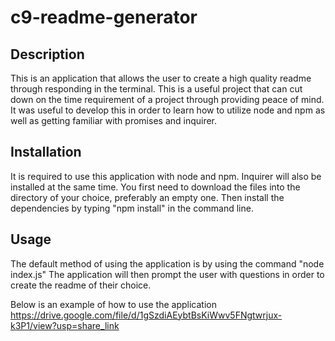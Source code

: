 # c9-readme-generator

## Description

This is an application that allows the user to create a high quality readme through responding in the terminal. This is a useful project that can cut down on the time requirement of a project
through providing peace of mind. It was useful to develop this in order to learn how to utilize node and npm as well as getting familiar with promises and inquirer.

## Installation

It is required to use this application with node and npm. Inquirer will also be installed at the same time.
You first need to download the files into the directory of your choice, preferably an empty one. Then install the dependencies by typing "npm install" in the command line.

## Usage

The default method of using the application is by using the command "node index.js"
The application will then prompt the user with questions in order to create the readme of their choice.

Below is an example of how to use the application
https://drive.google.com/file/d/1gSzdiAEybtBsKiWwv5FNgtwrjux-k3P1/view?usp=share_link

